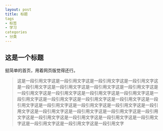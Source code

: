 ```yaml
---
layout: post
title: 标题
tags
- 标签
- 学习
categories
- 分类
---
```


## 这是一个标题

挺简单的首页，用着网页版觉得还行。

> 这是一段引用文字这是一段引用文字这是一段引用文字这是一段引用文字这是一段引用文字这是一段引用文字这是一段引用文字这是一段引用文字这是一段引用文字这是一段引用文字这是一段引用文字这是一段引用文字这是一段引用文字这是一段引用文字这是一段引用文字这是一段引用文字这是一段引用文字这是一段引用文字这是一段引用文字这是一段引用文字这是一段引用文字这是一段引用文字这是一段引用文字这是一段引用文字这是一段引用文字这是一段引用文字这是一段引用文字这是一段引用文字这是一段引用文字这是一段引用文字这是一段引用文字这是一段引用文字
